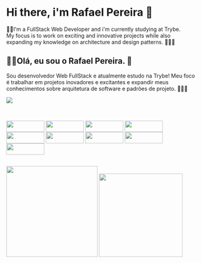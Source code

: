 # Hi there, i'm Rafael Pereira 👋
👨‍💻I'm a FullStack Web Developer and i'm currently studying at Trybe.<br>
My focus is to work on exciting and innovative projects while also expanding my knowledge on architecture and design patterns. 👷🏼‍♂️

## 👨‍💻Olá, eu sou o Rafael Pereira. 👋<br>
Sou desenvolvedor Web FullStack e atualmente estudo na Trybe!
Meu foco é trabalhar em projetos inovadores e excitantes e expandir meus conhecimentos sobre arquitetura de software e padrões de projeto. 👷🏼‍♂️

<div>
<a href="https://www.linkedin.com/in/rafael-pereira-05304b223/" target="_blank">
<img src="https://img.shields.io/badge/LinkedIn-0077B5?style=for-the-badge&logo=linkedin&logoColor=white" target="_blank">
</a>
</div>

##
<div style="display: inline_block"><br>
<img align="center" height="30" width=100" src="https://img.shields.io/badge/Node.js-43853D?style=for-the-badge&logo=node.js&logoColor=white">
<img align="center" height="30" width="100" src="https://img.shields.io/badge/Express.js-404D59?style=for-the-badge">
<img align="center" height="30" width="100" src="https://img.shields.io/badge/TypeScript-007ACC?style=for-the-badge&logo=typescript&logoColor=white">
<img align="center" height="30" width="100" src="https://img.shields.io/badge/React-20232A?style=for-the-badge&logo=react&logoColor=61DAFB">
<img align="center" height="30" width="100" src="https://img.shields.io/badge/C%23-239120?style=for-the-badge&logo=c-sharp&logoColor=white">
<img align="center" height="30" width="100" src="https://img.shields.io/badge/MySQL-00000F?style=for-the-badge&logo=mysql&logoColor=white">
<img align="center" height="30" width="100" src="https://img.shields.io/badge/MongoDB-4EA94B?style=for-the-badge&logo=mongodb&logoColor=white">
<img align="center" height="30" width="100" src="https://img.shields.io/badge/sequelize-323330?style=for-the-badge&logo=sequelize&logoColor=blue">
<img align="center" height="30" width="100" src="https://img.shields.io/badge/Docker-2CA5E0?style=for-the-badge&logo=docker&logoColor=white">
</div>

##
<div href="https://github.com/rafaratier">
<img height="240em" src="https://github-readme-stats.vercel.app/api/top-langs/?username=rafaratier&theme=dark"/>
<img height="220em" src="https://github-readme-stats.vercel.app/api?username=rafaratier&show_icons=true&theme=dark&include_all_commits=true&count_private=true"/>
</div>
